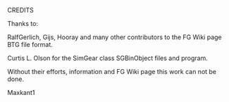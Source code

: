CREDITS

Thanks to:

RalfGerlich, Gijs, Hooray and many other contributors to the FG Wiki page BTG file format.

Curtis L. Olson for the SimGear class SGBinObject files and program.

Without their efforts, information and FG Wiki page this work can not be done.

Maxkant1
